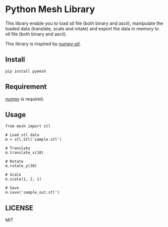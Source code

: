 # Python Mesh Library
This library enable you to load stl file (both binary and ascii), manipulate the loaded data (translate, scale and rotate) and export the data in memory to stl file (both binary and ascii).

This library is inspired by [numpy-stl](https://github.com/WoLpH/numpy-stl).

## Install
```
pip install pymesh
```

## Requirement
[numpy](http://www.numpy.org/) is required.

## Usage
```
from mesh import stl

# Load stl data
m = stl.Stl('sample.stl')

# Translate
m.translate_x(10)

# Rotate
m.rotate_y(30)

# Scale
m.scale(1, 2, 1)

# Save
m.save('sample_out.stl')
```

## LICENSE
MIT
